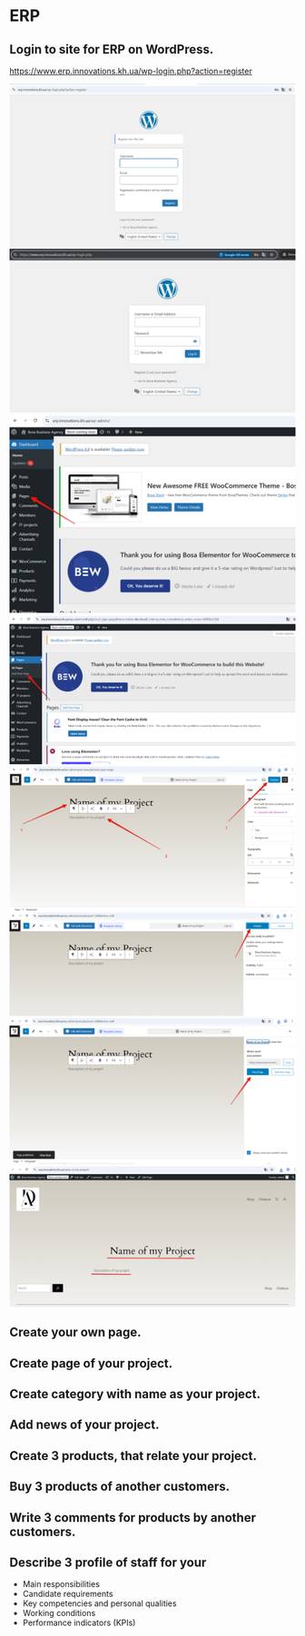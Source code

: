 # ERP
## Login to site for ERP on WordPress.
<a href = "https://www.erp.innovations.kh.ua/wp-login.php?action=register" targer = _blank>https://www.erp.innovations.kh.ua/wp-login.php?action=register</a>

<img src = "img/erp01.png">

<img src = "img/erp02.png">

<img src = "img/erp03.png">
<img src = "img/erp04.png">
<img src = "img/erp05.png">
<img src = "img/erp06.png">
<img src = "img/erp07.png">
<img src = "img/erp08.png">

## Create your own page.

## Create page of your project.


## Create category with name as your project.

## Add news of your project.


## Create 3 products, that relate your project.


## Buy 3 products of another customers.


## Write 3 comments for products by another customers.


## Describe 3 profile of staff for your 
- Main responsibilities
- Candidate requirements
- Key competencies and personal qualities
- Working conditions
- Performance indicators (KPIs)

